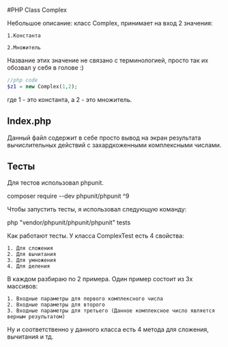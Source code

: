 #PHP Class Complex

Небольшое описание: класс Complex, принимает на вход 2 значения:

    1.Константа

    2.Множитель

Название этих значение не связано с терминологией, просто так их обозвал у себя в голове :)

```php
//php code
$z1 = new Complex(1,2);
```

где 1 - это константа, а 2 - это множитель.

## Index.php
Данный файл содержит в себе просто вывод на экран результата вычислительных действий
с захардкоженными комплексными числами.

## Тесты

Для тестов использовал phpunit.

composer require --dev phpunit/phpunit ^9

Чтобы запустить тесты, я использовал следующую команду:

php "vendor/phpunit/phpunit/phpunit" tests

Как работают тесты. У класса ComplexTest есть 4 свойства:

    1. Для сложения
    2. Для вычитания
    3. Для умножения
    4. Для деления

В каждом разбираю по 2 примера. Один пример состоит из 3х массивов:

    1. Входные параметры для первого комплексного числа
    2. Входные параметры для второго
    3. Входные параметры для третьего (Данное комплексное число является верным результатом)

Ну и соответственно у данного класса есть 4 метода для сложения, вычитания и тд.